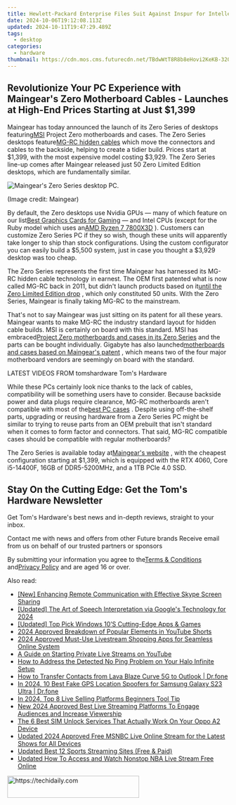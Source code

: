 ```yaml
---
title: Hewlett-Packard Enterprise Files Suit Against Inspur for Intellectual Property Rights Violation, Despite Ongoing Operations in the US Post-Sanctions Claims
date: 2024-10-06T19:12:08.113Z
updated: 2024-10-11T19:47:29.489Z
tags:
  - desktop
categories:
  - hardware
thumbnail: https://cdn.mos.cms.futurecdn.net/TBdwWtT8R8b8eHovi2KeKB-320-80.png
---
```


## Revolutionize Your PC Experience with Maingear's Zero Motherboard Cables - Launches at High-End Prices Starting at Just $1,399

Maingear has today announced the launch of its Zero Series of desktops featuring[MSI](https://www.tomshardware.com/tag/msi-microstar) Project Zero motherboards and cases. The Zero Series desktops feature[MG-RC hidden cables](https://www.tomshardware.com/desktops/gaming-pcs/maingear-patented-its-rear-connector-motherboard-design-in-2011-and-now-it-wants-to-make-mg-rc-an-industry-standard) which move the connectors and cables to the backside, helping to create a tidier build. Prices start at $1,399, with the most expensive model costing $3,929\. The Zero Series line-up comes after Maingear released just 50 Zero Limited Edition desktops, which are fundamentally similar.

![Maingear's Zero Series desktop PC.](https://cdn.mos.cms.futurecdn.net/UvoT3pXRiwgoEGGyFgEjAE-320-80.jpg)

 (Image credit: Maingear)

 By default, the Zero desktops use Nvidia GPUs — many of which feature on our list[Best Graphics Cards for Gaming](https://www.tomshardware.com/reviews/best-gpus,4380.html) — and Intel CPUs (except for the Ruby model which uses an[AMD Ryzen 7 7800X3D](https://www.tomshardware.com/reviews/amd-ryzen-7-7800x3d-cpu-review) ). Customers can customize Zero Series PC if they so wish, though these units will apparently take longer to ship than stock configurations. Using the custom configurator you can easily build a $5,500 system, just in case you thought a $3,929 desktop was too cheap.

 The Zero Series represents the first time Maingear has harnessed its MG-RC hidden cable technology in earnest. The OEM first patented what is now called MG-RC back in 2011, but didn't launch products based on it[until the Zero Limited Edition drop](https://www.tomshardware.com/desktops/gaming-pcs/maingear-patented-its-rear-connector-motherboard-design-in-2011-and-now-it-wants-to-make-mg-rc-an-industry-standard) , which only constituted 50 units. With the Zero Series, Maingear is finally taking MG-RC to the mainstream.

 That's not to say Maingear was just sitting on its patent for all these years. Maingear wants to make MG-RC the industry standard layout for hidden cable builds. MSI is certainly on board with this standard. MSI has embraced[Project Zero motherboards and cases in its Zero Series](https://www.tomshardware.com/pc-components/motherboards/i-built-a-pc-with-msis-project-zero-motherboard-moving-all-the-ports-to-the-back-for-a-cleaner-quicker-build-with-better-airflow) and the parts can be bought individually. Gigabyte has also launched[motherboards and cases based on Maingear's patent](https://www.tomshardware.com/news/gigabyte-and-maingears-project-stealth-hides-all-of-the-cables-in-your-case) , which means two of the four major motherboard vendors are seemingly on board with the standard.

 LATEST VIDEOS FROM tomshardware Tom's Hardware

 While these PCs certainly look nice thanks to the lack of cables, compatibility will be something users have to consider. Because backside power and data plugs require clearance, MG-RC motherboards aren't compatible with most of the[best PC cases](https://www.tomshardware.com/reviews/best-pc-cases,4183.html) . Despite using off-the-shelf parts, upgrading or reusing hardware from a Zero Series PC might be similar to trying to reuse parts from an OEM prebuilt that isn't standard when it comes to form factor and connectors. That said, MG-RC compatible cases should be compatible with regular motherboards?

 The Zero Series is available today at[Maingear's website](https://maingear.com/zero/) , with the cheapest configuration starting at $1,399, which is equipped with the RTX 4060, Core i5-14400F, 16GB of DDR5-5200MHz, and a 1TB PCIe 4.0 SSD.

## Stay On the Cutting Edge: Get the Tom's Hardware Newsletter

 Get Tom's Hardware's best news and in-depth reviews, straight to your inbox.

 Contact me with news and offers from other Future brands  Receive email from us on behalf of our trusted partners or sponsors

 By submitting your information you agree to the[Terms & Conditions](https://futureplc.com/terms-conditions/) and[Privacy Policy](https://futureplc.com/privacy-policy/) and are aged 16 or over.

<ins class="adsbygoogle"
     style="display:block"
     data-ad-format="autorelaxed"
     data-ad-client="ca-pub-7571918770474297"
     data-ad-slot="1223367746"></ins>

<ins class="adsbygoogle"
     style="display:block"
     data-ad-client="ca-pub-7571918770474297"
     data-ad-slot="8358498916"
     data-ad-format="auto"
     data-full-width-responsive="true"></ins>

<span class="atpl-alsoreadstyle">Also read:</span>
<div><ul>
<li><a href="https://remote-screen-capture.techidaily.com/new-enhancing-remote-communication-with-effective-skype-screen-sharing/"><u>[New] Enhancing Remote Communication with Effective Skype Screen Sharing</u></a></li>
<li><a href="https://screen-sharing-recording.techidaily.com/updated-the-art-of-speech-interpretation-via-googles-technology-for-2024/"><u>[Updated] The Art of Speech Interpretation via Google's Technology for 2024</u></a></li>
<li><a href="https://some-approaches.techidaily.com/updated-top-pick-windows-10s-cutting-edge-apps-and-games/"><u>[Updated] Top Pick Windows 10’S Cutting-Edge Apps & Games</u></a></li>
<li><a href="https://youtube-sure.techidaily.com/approved-breakdown-of-popular-elements-in-youtube-shorts/"><u>2024 Approved Breakdown of Popular Elements in YouTube Shorts</u></a></li>
<li><a href="https://ai-live-streaming.techidaily.com/2024-approved-must-use-livestream-shopping-apps-for-seamless-online-system/"><u>2024 Approved Must-Use Livestream Shopping Apps for Seamless Online System</u></a></li>
<li><a href="https://ai-live-streaming.techidaily.com/a-guide-on-starting-private-live-streams-on-youtube/"><u>A Guide on Starting Private Live Streams on YouTube</u></a></li>
<li><a href="https://win-able.techidaily.com/how-to-address-the-detected-no-ping-problem-on-your-halo-infinite-setup/"><u>How to Address the Detected No Ping Problem on Your Halo Infinite Setup</u></a></li>
<li><a href="https://blog-min.techidaily.com/how-to-transfer-contacts-from-lava-blaze-curve-5g-to-outlook-drfone-by-drfone-transfer-from-android-transfer-from-android/"><u>How to Transfer Contacts from Lava Blaze Curve 5G to Outlook | Dr.fone</u></a></li>
<li><a href="https://fix-guide.techidaily.com/in-2024-10-best-fake-gps-location-spoofers-for-samsung-galaxy-s23-ultra-drfone-by-drfone-virtual-android/"><u>In 2024, 10 Best Fake GPS Location Spoofers for Samsung Galaxy S23 Ultra | Dr.fone</u></a></li>
<li><a href="https://ai-live-streaming.techidaily.com/in-2024-top-8-live-selling-platforms-beginners-tool-tip/"><u>In 2024, Top 8 Live Selling Platforms Beginners Tool Tip</u></a></li>
<li><a href="https://ai-live-streaming.techidaily.com/new-2024-approved-best-live-streaming-platforms-to-engage-audiences-and-increase-viewership/"><u>New 2024 Approved Best Live Streaming Platforms To Engage Audiences and Increase Viewership</u></a></li>
<li><a href="https://sim-unlock.techidaily.com/the-6-best-sim-unlock-services-that-actually-work-on-your-oppo-a2-device-by-drfone-android/"><u>The 6 Best SIM Unlock Services That Actually Work On Your Oppo A2 Device</u></a></li>
<li><a href="https://ai-live-streaming.techidaily.com/updated-2024-approved-free-msnbc-live-online-stream-for-the-latest-shows-for-all-devices/"><u>Updated 2024 Approved Free MSNBC Live Online Stream for the Latest Shows for All Devices</u></a></li>
<li><a href="https://ai-live-streaming.techidaily.com/updated-best-12-sports-streaming-sites-free-and-paid/"><u>Updated Best 12 Sports Streaming Sites (Free & Paid)</u></a></li>
<li><a href="https://ai-live-streaming.techidaily.com/updated-how-to-access-and-watch-nonstop-nba-live-stream-free-online/"><u>Updated How To Access and Watch Nonstop NBA Live Stream Free Online</u></a></li>
</ul></div>

<!-- affiliate ads begin -->
<a href="https://25home.pxf.io/c/5597632/2148642/16836" target="_top" id="2148642">
  <img src="//a.impactradius-go.com/display-ad/16836-2148642" border="0" alt="https://techidaily.com" width="300" height="50"/>
</a>
<img height="0" width="0" src="https://25home.pxf.io/i/5597632/2148642/16836" style="position:absolute;visibility:hidden;" border="0" />
<!-- affiliate ads end -->

